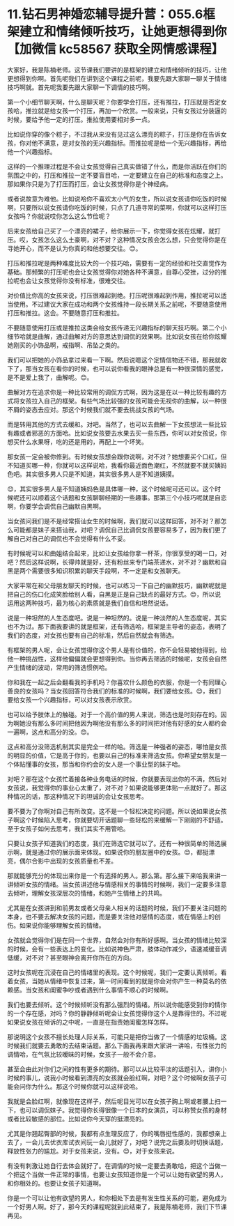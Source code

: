 # 11.钻石男神婚恋辅导提升营：055.6框架建立和情绪倾听技巧，让她更想得到你【加微信 kc58567 获取全网情感课程】

大家好，我是陈楠老师。这节课我们要讲的是框架的建立和情绪倾听的技巧，让他更想得到你啊。首先呢我们在讲到这个课程之前呢，我要先跟大家聊一聊关于情绪技巧啊就。首先呢我要先跟大家聊一下调情的技巧啊。

第一个小细节聊天啊，什么是聊天呢？你要学会打压，还有推拉，打压就是否定女孩哈，推拉就是给女孩一个打压，再加一个欣赏。一般来说，只有女孩过分装逼的时候，要给予他一定的打压。推拉使用要相对多一点。

比如说你穿的像个粽子，不过我从来没有见过这么漂亮的粽子，打压是你在告诉女孩，你对他不满意，是对女孩的无兴趣指标。而推拉呢是给一个无兴趣指标，再给他一个兴趣指标。

这样的一个推理过程是不会让女孩觉得自己真实做错了什么，而是你活跃在你们的氛围之中的，打压和推拉一定不要盲目哈，一定要建立在自己的标准和态度之上。那如果你只是为了打压而打压，会让女孩觉得你是个神经病。

或者说故意为难他。比如说哈你不喜欢太小气的女生，所以说女孩请你吃饭的时候啊，只要所以说女孩请你吃饭的时候，只点了几道寻常的菜啊，你就可以这样打压女孩吗？你就说哎你怎么这么节俭呢？

后来女孩给自己买了一个漂亮的裙子，给你展示一下，你觉得女孩在炫耀，就打压。哎，女孩怎么这么土豪啊，对不对？这种情况女孩会怎么想，只会觉得你是在寻她开心，而不是认为你真的和他想要交往。😊。

打压和推拉呢是两种难度比较大的一个技巧哈，需要有一定的经验和社交直觉作为基础。那频繁的打压呢也会让女孩觉得你对她各种不满意，自尊心受挫，过分的推拉呢也会让女孩觉得你没有标准，很难交往。

对价值比你高的女孩来说，打压很难起到绝。打压呢很难起到作用，推拉呢可以适当使用。不过建议大家在成功和两个女孩维持一段长期关系之前呢，不要随意使用打压和推拉。这会。不要随意打压和推拉。

不要随意使用打压或是推拉这类会给女孩传递无兴趣指标的聊天技巧啊。第二个小细节哈就是曲解，通过曲解对方的意思达到调侃的效果啊。比如说女孩在给你炫耀她刚买的小饰品啊，戒指啊、吊坠之类的。

我们可以把她的小饰品拿过来看一下啊。然后说嗯这个定情信物还不错，那我就收下了，那当女孩在看你的时候，也可以说你看我的眼神总是有一种很深情的感觉，是不是爱上我了，曲解呢。😊。

曲解对方在追求你是一种比较常用的调侃方式啊，因为这是在以一种比较有趣的方式将女孩拉入自己的框架。有些气场比较强的女孩可能会无视你的曲解，以一种很不屑的姿态去应对。那这个时候我们就不要去挑战女孩的气场。

而是转用其他的方式去缓和。对吧。当然了，也可以去曲解一下女孩想法一些比较有趣或者邪恶的方面哈。比如说女孩要去水果去买一些东西，你可以对女孩说，你想买什么水果呀，吃的还是用的，再配上一个坏笑。

那女孩一定会被你修到。有时候女孩想会跟你说啊，对不对？她想要买个口红，但不知道买哪一种，你就可以这样说哈，我看你最近面色潮红，不然就要不就买姨妈色吧。其实很多男人只是不知道，其实很多男人是不知道姨摸。

😊，其实很多男人是不知道姨妈色是具体哪一种，这个时候呢可还可以。这个时候呢还可以顺着这个话题和女孩聊聊经期的一些趣事。那第三个小技巧呢就是自恋啊，你要学会调侃自己幽默自黑啊。

当女孩问我们是不是经常搭讪女生的时候啊，我们就可以这样回答，对不对？那怎么可能都是妹子来搭讪我，对吧？调侃自己比调侃女孩要容易多了，因为我们更了解自己对自己的调侃也不会觉得有什么不妥。

有时候呢可以和曲姐结合起来，比如让女孩给你拿一杯茶，你很享受的喝一口，对吧？然后这样说啊，长得帅就是好，还有粉丝来专门端茶递水，对不对？幽默和自黑是两个需要很多知识积累的聊天手段啊，不一定是和女孩聊天。

大家平常在和父母朋友聊天的时候，也可以练习一下自己的幽默技巧，幽默呢就是把自己的伤口化成笑脸给别人看，自黑是正是自己缺点的最好方式。😊，所以说运用这两种技巧，最为核心的素质就是我们自信和坦然说话。

说是一种坦然的人生态度吧。说是一种坦然的。说是一种淡然的人生态度呢，其实也不为过。那下面我要讲的就是框架，还有筛选哈，框架是主导者的姿态，表明了我们的态度，对女孩也要有自己的标准，然后自然就会有筛选。

有框架的男人呢，会让女孩觉得你这个男人是有价值的，你不会轻易被他得到，给他一种挑战性，这样他偏偏就会更想得到你。当你再去筛选的时候呢，女孩会自然产生情绪的波动，常用的筛选惯例哈。

你和我在一起之后会翻看我的手机吗？你喜欢什么颜色的衣服，你是一个有同理心善良的女孩吗？当女孩回答符合我们的标准的时候啊，我们要给女孩。😊，我们要给女孩一个兴趣指标，可以对女孩表示欣赏。

也可以给予肢体上的触碰。对于一个高价值的男人来说，筛选也是时刻存在的。因为啊她没有那么多时间把他因为啊他没有那么多的时间把对他有好感的女人都约会一遍啊，这点和高分的没。😊。

这点和高分没筛选机制其实是完全一样的哈。筛选是一种强者的姿态，哪怕是女孩的明显的价值，它是高于你的，也要以自己的标准来筛选女孩。你希望女朋友是一个体贴懂事的女孩，那当和你约会的女人是一个事业型的妹子哈。

对吧？那在这个女孩忙着接各种业务电话的时候，你就要表现出你的不满，然后对女孩说，我觉得你的事业心太重了，对不对？如果说能够更体贴一点就好了。那这种情况的话，那这种情况下的坦诚的会让女孩思考。

要不要为了你啊对自己有所改变。这不是一个轻松决定的问题。所以说如果说女孩子啊这个时候陷入思考，你就要切开话题聊一些轻松的来缓解一下刚刚的不舒适。至于女孩子如何去思考，我们其实不用管哈。

只要让女孩子知道我们的态度，我们在筛选它就可以了。还有一种很简单的筛选展示啊，就是通过你的展示面来体现。如果说你的朋友圈中的女孩。😊，都挺漂亮，偶尔合影中出现的女孩质量也不差。

那就能够充分的体现出来你是一个有选择的男人。那么第。那么接下来哈我来讲一讲倾听女孩的情绪。当女孩讲述他与情感相关的事情的时候啊，我们一定要多注意去倾听，理解女孩深层次的情绪，和她产生情绪上的共鸣。

尤其是在女孩讲到和前男友或者父母亲人相关的话题的时候，我们不要关注问题的本身，也不要去解决女孩的问题，而是要关注他对感情的态度，或在情感上的创伤。如果说你能够理解女孩的情绪。

女孩就会觉得你们是在同一个世界，自然会对你有所好感啊。当女孩的情绪比较深的时候，会有一些表达上的变化。比如说神色严肃，肢体动作减少，语速减缓音调低缓，对不对？甚至眼神会离开你所在的方向。

这时女孩呢在沉浸在自己的情绪里的表现。这个时候呢，我们一定要认真倾听。看着女孩，当她从情绪中恢复过来，第一时间看到的就是你会对你产生一种莫名的依赖感。当女孩和闺蜜争吵或者遇到什么事情不顺心的时候啊。

我们也要去倾听。这个时候倾听没有那么强烈的情绪。所以说你能感受到你的情你的一个存在感，对吗？你的静静倾听呢会让女孩觉得你这个人是靠得住的。不过呢如果说女孩在倾诉的之中呢，一直是在指责她闺蜜怎样怎样。

那说明这个女孩不擅长处理人际关系，可能只是把你当做了一个情感的垃圾桶。这时候我们就要去勇敢的去结束话题。那么下面我再来跟大家讲一讲哈，有性张力的调情哈，在气氛比较暧昧的时候，女孩子一般不会介意。

甚至会由此对你们之间的性有更多的期待。那可以从比较平淡的话题引入，讲你小时候的事儿，说我小时候看到漂亮的女孩就会脸红啊，对吧？这个时候啊女孩子可能会问你为什么。那这个时候你就可以这样说哈。

我就是会脸红啊，就像现在这样子，然后呢目光可以在女孩子胸上啊或者腰上扫一下，也可以调侃妹子。我觉得你长得很像一个日本的女演员，可以称赞女孩的身材或者比较敏感的部位。比如说你今天穿的挺漂亮的。

尤其是你翘起臀部的时候，我都有点生理反应了，你的嘴唇挺性感的，我都想亲上去了，一会儿去优衣库试衣间玩一会儿就好了，对吧？说完之后要及时切换话题，释放性张力的尴尬。对于女孩来说，没有。😊，对于女孩来说。

有没有刺激让她自行去体会就好了。在调情的时候一定要去勇敢哈，把这个当做一个把这个当做一件正常的事情，也要让女孩知道你是一个可以让她有欲望的男人，和你相处的。也要让女孩子知道啊。

你是一个可以让他有欲望的男人，和你相处下去是有发生性关系的可能，避免成为一个好男人啊。好了，那今天的课程呢就到此结束了，我是陈楠老师，我们下节课再见。

